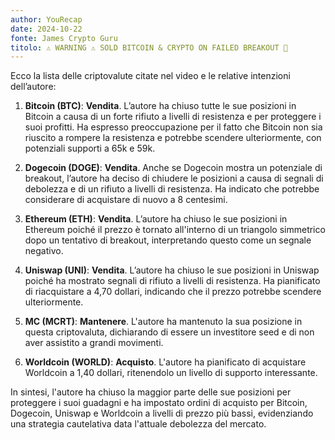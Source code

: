 ```yaml
---
author: YouRecap
date: 2024-10-22
fonte: James Crypto Guru
titolo: ⚠ WARNING ⚠ SOLD BITCOIN & CRYPTO ON FAILED BREAKOUT 🚨
---
```


Ecco la lista delle criptovalute citate nel video e le relative intenzioni dell’autore:

1. **Bitcoin (BTC)**: **Vendita**. L’autore ha chiuso tutte le sue posizioni in Bitcoin a causa di un forte rifiuto a livelli di resistenza e per proteggere i suoi profitti. Ha espresso preoccupazione per il fatto che Bitcoin non sia riuscito a rompere la resistenza e potrebbe scendere ulteriormente, con potenziali supporti a 65k e 59k. 

2. **Dogecoin (DOGE)**: **Vendita**. Anche se Dogecoin mostra un potenziale di breakout, l’autore ha deciso di chiudere le posizioni a causa di segnali di debolezza e di un rifiuto a livelli di resistenza. Ha indicato che potrebbe considerare di acquistare di nuovo a 8 centesimi.

3. **Ethereum (ETH)**: **Vendita**. L’autore ha chiuso le sue posizioni in Ethereum poiché il prezzo è tornato all'interno di un triangolo simmetrico dopo un tentativo di breakout, interpretando questo come un segnale negativo.

4. **Uniswap (UNI)**: **Vendita**. L’autore ha chiuso le sue posizioni in Uniswap poiché ha mostrato segnali di rifiuto a livelli di resistenza. Ha pianificato di riacquistare a 4,70 dollari, indicando che il prezzo potrebbe scendere ulteriormente.

5. **MC (MCRT)**: **Mantenere**. L'autore ha mantenuto la sua posizione in questa criptovaluta, dichiarando di essere un investitore seed e di non aver assistito a grandi movimenti.

6. **Worldcoin (WORLD)**: **Acquisto**. L'autore ha pianificato di acquistare Worldcoin a 1,40 dollari, ritenendolo un livello di supporto interessante.

In sintesi, l'autore ha chiuso la maggior parte delle sue posizioni per proteggere i suoi guadagni e ha impostato ordini di acquisto per Bitcoin, Dogecoin, Uniswap e Worldcoin a livelli di prezzo più bassi, evidenziando una strategia cautelativa data l'attuale debolezza del mercato.
